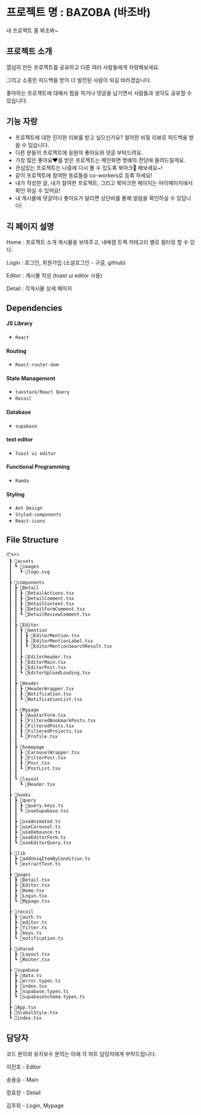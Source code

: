 # 프로젝트 명 : BAZOBA (바조바)

내 프로젝트 좀 봐조봐~

## 프로젝트 소개

열심히 만든 프로젝트를 공유하고 다른 여러 사람들에게 자랑해보세요.

그리고 소중한 피드백을 받아 더 발전된 사람이 되길 바라겠습니다.

좋아하는 프로젝트에 대해서 찜을 하거나 댓글을 남기면서 사람들과 생각도 공유할 수 있습니다.

## 기능 자랑

- 프로젝트에 대한 진지한 리뷰를 받고 싶으신가요? 철저한 비밀 리뷰로 피드백을 받을 수 있습니다.
- 다른 분들의 프로젝트에 응원의 좋아요와 댓글 부탁드려요.
- 가장 많은 좋아요❤를 받은 프로젝트는 메인화면 명예의 전당에 올려드릴게요.
- 관심있는 프로젝트는 나중에 다시 볼 수 있도록 북마크🚩 해보세요~!
- 같이 프로젝트에 참여한 동료들을 co-workers로 등록 하세요!
- 내가 작성한 글, 내가 참여한 프로젝트, 그리고 북마크한 페이지는 마이페이지에서 확인 하실 수 있어요!
- 내 게시물에 댓글이나 좋아요가 달리면 상단바를 통해 알람을 확인하실 수 있답니다!


## 긱 페이지 설명

Home : 프로젝트 소개 게시물을 보여주고, 내배캠 트랙 카테고리 별로 필터링 할 수 있다.

Login : 로그인, 회원가입 (소셜로그인 - 구글, github)

Editor : 게시물 작성 (toast ui editor 사용)

Detail : 각게시물 상세 페이지

## Dependencies
#### JS Library
- `React`

#### Routing
- `React-router-dom`

#### State Management
- `tanstack/React Query`
- `Recoil`

#### Database
- `supabase`

#### text editor
- `Toast ui editor`

#### Functional Programming
- `Ramda`

#### Styling
- `Ant Design`
- `Styled-components`
- `React-icons`

## File Structure
```
📦src
 ┣ 📂assets
 ┃ ┗ 📂images
 ┃   ┗ 📜logo.svg
 ┃ 
 ┣ 📂components
 ┃ ┣ 📂Detail
 ┃ ┃ ┣ 📜DetailActions.tsx
 ┃ ┃ ┣ 📜DetailComment.tsx
 ┃ ┃ ┣ 📜DetailContent.tsx
 ┃ ┃ ┣ 📜DetailFormComment.tsx
 ┃ ┃ ┗ 📜DetailReviewComment.tsx
 ┃ ┃
 ┃ ┣ 📂Editor
 ┃ ┃ ┣ 📂mention
 ┃ ┃ ┃ ┣ 📜EditorMention.tsx
 ┃ ┃ ┃ ┣ 📜EditorMentionLabel.tsx
 ┃ ┃ ┃ ┗ 📜EditorMentionSearchResult.tsx
 ┃ ┃ ┃ 
 ┃ ┃ ┣ 📜EditorHeader.tsx
 ┃ ┃ ┣ 📜EditorMain.tsx
 ┃ ┃ ┣ 📜EditorPost.tsx
 ┃ ┃ ┗ 📜EditorUploadLoading.tsx
 ┃ ┃ 
 ┃ ┣ 📂Header
 ┃ ┃ ┣ 📜HeaderWrapper.tsx
 ┃ ┃ ┣ 📜Notification.tsx
 ┃ ┃ ┗ 📜NotificationList.tsx
 ┃ ┃ 
 ┃ ┣ 📂Mypage
 ┃ ┃ ┣ 📜AvatarForm.tsx
 ┃ ┃ ┣ 📜FilteredBookmarkPosts.tsx
 ┃ ┃ ┣ 📜FilteredPosts.tsx
 ┃ ┃ ┣ 📜FilteredProjects.tsx
 ┃ ┃ ┗ 📜Profile.tsx
 ┃ ┃ 
 ┃ ┣ 📂homepage
 ┃ ┃ ┣ 📜CarouselWrapper.tsx
 ┃ ┃ ┣ 📜FilterPost.tsx
 ┃ ┃ ┣ 📜Post.tsx
 ┃ ┃ ┗ 📜PostList.tsx
 ┃ ┃ 
 ┃ ┗ 📂layout
 ┃   ┗ 📜Header.tsx
 ┃ 
 ┣ 📂hooks
 ┃ ┣ 📂query
 ┃ ┃ ┣ 📜query.keys.ts
 ┃ ┃ ┗ 📜useSupabase.tsx
 ┃ ┃
 ┃ ┣ 📜useAnimated.ts
 ┃ ┣ 📜useCarousel.ts
 ┃ ┣ 📜useDebounce.ts
 ┃ ┣ 📜useEditorForm.ts
 ┃ ┗ 📜useEditorQuery.tsx
 ┃
 ┣ 📂lib
 ┃ ┣ 📜addUniqItemByCondition.ts
 ┃ ┗ 📜extractText.ts
 ┃
 ┣ 📂pages
 ┃ ┣ 📜Detail.tsx
 ┃ ┣ 📜Editor.tsx
 ┃ ┣ 📜Home.tsx
 ┃ ┣ 📜Login.tsx
 ┃ ┗ 📜Mypage.tsx
 ┃
 ┣ 📂recoil
 ┃ ┣ 📜auth.ts
 ┃ ┣ 📜editor.ts
 ┃ ┣ 📜filter.ts
 ┃ ┣ 📜keys.ts
 ┃ ┗ 📜notification.ts
 ┃
 ┣ 📂shared
 ┃ ┣ 📜Layout.tsx
 ┃ ┗ 📜Router.tsx
 ┃
 ┣ 📂supabase
 ┃ ┣ 📜data.ts
 ┃ ┣ 📜error.types.ts
 ┃ ┣ 📜index.tsx
 ┃ ┣ 📜supabase.types.ts
 ┃ ┗ 📜supabaseSchema.types.ts
 ┃
 ┣ 📜App.tsx
 ┣ 📜GlobalStyle.tsx
 ┗ 📜index.tsx
```

## 담당자

코드 문의와 유지보수 문의는 아래 각 파트 담당자에게 부탁드립니다.

이진호 - Editor  

송용승 - Main

정효창 - Detail

김주희 - Login, Mypage
